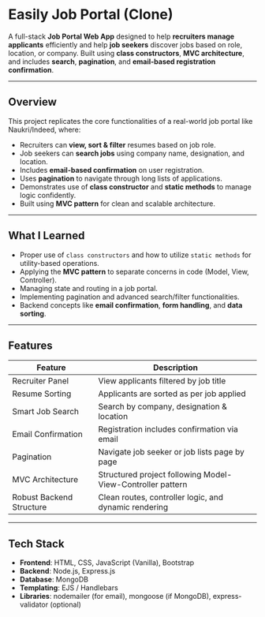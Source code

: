 #  Easily Job Portal (Clone)

A full-stack **Job Portal Web App** designed to help **recruiters manage applicants** efficiently and help **job seekers** discover jobs based on role, location, or company. Built using **class constructors**, **MVC architecture**, and includes **search**, **pagination**, and **email-based registration confirmation**.

---

## Overview

This project replicates the core functionalities of a real-world job portal like Naukri/Indeed, where:

-  Recruiters can **view, sort & filter** resumes based on job role.
-  Job seekers can **search jobs** using company name, designation, and location.
-  Includes **email-based confirmation** on user registration.
-  Uses **pagination** to navigate through long lists of applications.
-  Demonstrates use of **class constructor** and **static methods** to manage logic confidently.
-  Built using **MVC pattern** for clean and scalable architecture.

---

##  What I Learned

- Proper use of `class constructors` and how to utilize `static methods` for utility-based operations.
- Applying the **MVC pattern** to separate concerns in code (Model, View, Controller).
- Managing state and routing in a job portal.
- Implementing pagination and advanced search/filter functionalities.
- Backend concepts like **email confirmation**, **form handling**, and **data sorting**.

---

##  Features

| Feature                             | Description                                                 |
|-------------------------------------|-------------------------------------------------------------|
|  Recruiter Panel                  | View applicants filtered by job title                       |
|  Resume Sorting                   | Applicants are sorted as per job applied                    |
|  Smart Job Search                 | Search by company, designation & location                   |
|  Email Confirmation               | Registration includes confirmation via email                |
|  Pagination                       | Navigate job seeker or job lists page by page               |
|  MVC Architecture                 | Structured project following Model-View-Controller pattern  |
|  Robust Backend Structure         | Clean routes, controller logic, and dynamic rendering        |

---

##  Tech Stack

- **Frontend**: HTML, CSS, JavaScript (Vanilla), Bootstrap
- **Backend**: Node.js, Express.js
- **Database**: MongoDB  
- **Templating**: EJS / Handlebars  
- **Libraries**: nodemailer (for email), mongoose (if MongoDB), express-validator (optional)


